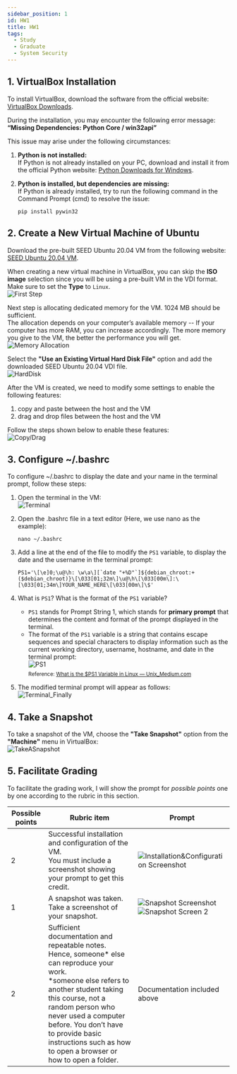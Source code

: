 ```yaml
---
sidebar_position: 1
id: HW1
title: HW1
tags:
  - Study
  - Graduate
  - System Security
---
```


## 1. VirtualBox Installation

To install VirtualBox, download the software from the official website: [VirtualBox Downloads](https://www.virtualbox.org/wiki/Downloads).

During the installation, you may encounter the following error message:  
**“Missing Dependencies: Python Core / win32api”**

This issue may arise under the following circumstances:
1. **Python is not installed:**  
    If Python is not already installed on your PC, download and install it from the official Python website: [Python Downloads for Windows](https://www.python.org/downloads/windows/).

2. **Python is installed, but dependencies are missing:**  
    If Python is already installed, try to run the following command in the Command Prompt (cmd) to resolve the issue:  
    ```shell
    pip install pywin32
    ```

<div style={{ pageBreakBefore: 'always' }}></div>

## 2. Create a New Virtual Machine of Ubuntu

Download the pre-built SEED Ubuntu 20.04 VM from the following website: [SEED Ubuntu 20.04 VM](https://seedsecuritylabs.org/labsetup.html).


When creating a new virtual machine in VirtualBox, you can skip the **ISO image** selection since you will be using a pre-built VM in the VDI format.  
Make sure to set the **Type** to `Linux`.  
![First Step](https://jcqn.oss-cn-beijing.aliyuncs.com/img_blog/523SS/HW1/2-1.png)

Next step is allocating dedicated memory for the VM. 1024 MB should be sufficient.  
The allocation depends on your computer’s available memory -- If your computer has more RAM, you can increase accordingly. The more memory you give to the VM, the better the performance you will get.  
![Memory Allocation](https://jcqn.oss-cn-beijing.aliyuncs.com/img_blog/523SS/HW1/2-2.png)

Select the **"Use an Existing Virtual Hard Disk File"** option and add the downloaded SEED Ubuntu 20.04 VDI file.  
![HardDisk](https://jcqn.oss-cn-beijing.aliyuncs.com/img_blog/523SS/HW1/2-3.png)

After the VM is created, we need to modify some settings to enable the following features:  
1. copy and paste between the host and the VM
2. drag and drop files between the host and the VM  

Follow the steps shown below to enable these features:  
![Copy/Drag](https://jcqn.oss-cn-beijing.aliyuncs.com/img_blog/523SS/HW1/2-4.png)

<div style={{ pageBreakBefore: 'always' }}></div>

## 3. Configure ~/.bashrc

To configure ~/.bashrc to display the date and your name in the terminal prompt, follow these steps:  
1. Open the terminal in the VM:  
![Terminal](https://jcqn.oss-cn-beijing.aliyuncs.com/img_blog/523SS/HW1/3-1.png)

2. Open the .bashrc file in a text editor (Here, we use nano as the example):  
    ```shell
    nano ~/.bashrc
    ```

3. Add a line at the end of the file to modify the `PS1` variable, to display the date and the username in the terminal prompt:  
    ```shell
    PS1='\[\e]0;\u@\h: \w\a\][`date "+%D"`]${debian_chroot:+($debian_chroot)}\[\033[01;32m\]\u@\h\[\033[00m\]:\[\033[01;34m\]YOUR_NAME_HERE\[\033[00m\]\$'
    ```

4. What is `PS1`? What is the format of the `PS1` variable?  
    - `PS1` stands for Prompt String 1, which stands for **primary prompt** that determines the content and format of the prompt displayed in the terminal.  
    - The format of the `PS1` variable is a string that contains escape sequences and special characters to display information such as the current working directory, username, hostname, and date in the terminal prompt:  
    ![PS1](https://jcqn.oss-cn-beijing.aliyuncs.com/img_blog/523SS/HW1/3-2.png)  
    <sub>Reference: [What is the $PS1 Variable in Linux — Unix_Medium.com](https://medium.com/@linuxadminhacks/what-is-the-ps1-variable-in-linux-unix-9932e981c276)</sub>

5. The modified terminal prompt will appear as follows:  
![Terminal_Finally](https://jcqn.oss-cn-beijing.aliyuncs.com/img_blog/523SS/HW1/3-3.png)

<div style={{ pageBreakBefore: 'always' }}></div>

## 4. Take a Snapshot
To take a snapshot of the VM, choose the **"Take Snapshot"** option from the **"Machine"** menu in VirtualBox:  
![TakeASnapshot](https://jcqn.oss-cn-beijing.aliyuncs.com/img_blog/523SS/HW1/4-1.png)

<div style={{ pageBreakBefore: 'always' }}></div>

## 5. Facilitate Grading
To facilitate the grading work, I will show the prompt for *possible points* one by one according to the rubric in this section.

| Possible points | Rubric item                                                                                                      | Prompt        |
|------------------|-----------------------------------------------------------------------------------------------------------------|-------------------|
| 2                | Successful installation and configuration of the VM. <br /> You must include a screenshot showing your prompt to get this credit. | ![Installation&Configuration Screenshot](https://jcqn.oss-cn-beijing.aliyuncs.com/img_blog/523SS/HW1/5-1.png) |
| 1                | A snapshot was taken. Take a screenshot of your snapshot.                                                      | ![Snapshot Screenshot](https://jcqn.oss-cn-beijing.aliyuncs.com/img_blog/523SS/HW1/5-2.png) <br /> ![Snapshot Screen 2](https://jcqn.oss-cn-beijing.aliyuncs.com/img_blog/523SS/HW1/5-3.png) |
| 2                | Sufficient documentation and repeatable notes. Hence, someone* else can reproduce your work. <br /> *someone else refers to another student taking this course, not a random person who never used a computer before. You don’t have to provide basic instructions such as how to open a browser or how to open a folder.                  | Documentation included above |